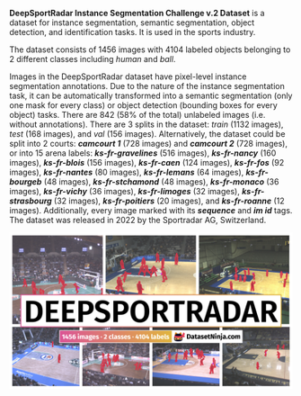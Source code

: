 **DeepSportRadar Instance Segmentation Challenge v.2 Dataset** is a dataset for instance segmentation, semantic segmentation, object detection, and identification tasks. It is used in the sports industry. 

The dataset consists of 1456 images with 4104 labeled objects belonging to 2 different classes including *human* and *ball*.

Images in the DeepSportRadar dataset have pixel-level instance segmentation annotations. Due to the nature of the instance segmentation task, it can be automatically transformed into a semantic segmentation (only one mask for every class) or object detection (bounding boxes for every object) tasks. There are 842 (58% of the total) unlabeled images (i.e. without annotations). There are 3 splits in the dataset: *train* (1132 images), *test* (168 images), and *val* (156 images). Alternatively, the dataset could be split into 2 courts: ***camcourt 1*** (728 images) and ***camcourt 2*** (728 images), or into 15 arena labels: ***ks-fr-gravelines*** (516 images), ***ks-fr-nancy*** (160 images), ***ks-fr-blois*** (156 images), ***ks-fr-caen*** (124 images), ***ks-fr-fos*** (92 images), ***ks-fr-nantes*** (80 images), ***ks-fr-lemans*** (64 images), ***ks-fr-bourgeb*** (48 images), ***ks-fr-stchamond*** (48 images), ***ks-fr-monaco*** (36 images), ***ks-fr-vichy*** (36 images), ***ks-fr-limoges*** (32 images), ***ks-fr-strasbourg*** (32 images), ***ks-fr-poitiers*** (20 images), and ***ks-fr-roanne*** (12 images). Additionally, every image marked with its ***sequence*** and ***im id*** tags. The dataset was released in 2022 by the Sportradar AG, Switzerland.

<img src="https://github.com/dataset-ninja/deep-sport-radar/raw/main/visualizations/poster.png">

